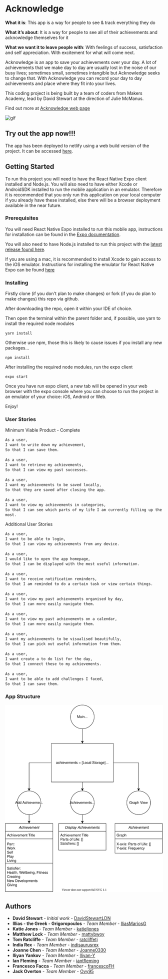 # Acknowledge







**What it is**: This app is a way for people to see & track everything they do

**What it’s about**: It is a way for people to see all of their achievements and acknowledge themselves for it

**What we want it to leave people with**: With feelings of success, satisfaction and self appreciation. With excitement for what will come next.

Acknowledge is an app to save your achievements over your day. A lot of achievements that we make day to day are usually lost in the noise of our busy lives; sometimes small, sometimes intangible but Acknowledge seeks to change that. With Acknowledge you can record your day to day achievements and place where they fit into your lives.

This coding project is being built by a team of coders from Makers Academy, lead by David Stewart at the direction of Julie McManus.

Find out more at [Acknowledge web page](https://acknowledgeyourpower.wordpress.com/)

![gif](https://thumbs.gfycat.com/ShoddyBeneficialHaddock-size_restricted.gif) 
## Try out the app now!!!

The app has been deployed to netlify using a web build version of the project. It can be accessed [here](https://access-your-achievements.netlify.app/).

## Getting Started

To run this project you will need to have the React Native Expo client installed and Node.js. You will also need to have either Xcode or AndroidSDK installed to run the mobile application in an emulator. Therefore it is recommended that you only run this application on your local computer if you already have these installed, else there will be a browser deployment available in the near future.


### Prerequisites

You will need React Native Expo installed to run this mobile app, instructions for installation can be found in the [Expo documentation](https://docs.expo.io/get-started/installation/).

You will also need to have Node.js installed to run this project with the [latest release found here](https://nodejs.org/en/).

If you are using a mac, it is recommended to install Xcode to gain access to the iOS emulator. Instructions for installing the emulator for React Native Expo can be found [here](https://docs.expo.io/workflow/ios-simulator/)

### Installing

Firstly clone (if you don't plan to make changes) or fork (if you do plan to make changes) this repo via github.

After downloading the repo, open it within your IDE of choice.

Then open the terminal within the parent folder and, if possible, use yarn to install the required node modules

```
yarn install
```
Otherwise use npm, those this is likely to cause issues if you install any new packages...

```
npm install
```
After installing the required node modules, run the expo client

```
expo start
```

Once you have run expo client, a new tab will be opened in your web browser with the expo console where you can choose to run the project in an emulator of your choice: iOS, Android or Web.

Enjoy!

### User Stories

Minimum Viable Product - Complete

```
As a user,
I want to write down my achievement,
So that I can save them.

As a user,
I want to retrieve my achievements,
So that I can view my past successes.

As a user,
I want my achievements to be saved locally,
So that they are saved after closing the app.

As a user,
I want to view my achievements in categories,
So that I can see which parts of my life I am currently filling up the most.
```

Additional User Stories
```
As a user,
I want to be able to login,
So that I can view my achievements from any device.

As a user,
I would like to open the app homepage,
So that I can be displayed with the most useful information.

As a user,
I want to receive notification reminders,
So that I am reminded to do a certain task or view certain things.

As a user,
I want to view my past achievements organised by day,
So that I can more easily navigate them.

As a user,
I want to view my past achievements on a calendar,
So that I can more easily navigate them.

As a user,
I want my achievements to be visualised beautifully,
So that I can pick out useful information from them.

As a user,
I want create a to do list for the day,
So that I connect these to my achievements.

As a user,
I want to be able to add challenges I faced,
So that I can save them.
```

### App Structure
<p align="center">
<img src="images/access-flow-1.svg" width="600" />
</p>

## Authors

* **David Stewart** - *Initial work* - [DavidStewartLDN](https://github.com/DavidStewartLDN)
* **Illias - the Greek - Grigoropoulos** - *Team Member* - [IliasMariosG](https://github.com/IliasMariosG)
* **Katie Jones** - *Team Member* - [katieljones](https://github.com/katieljones)
* **Matthew Lock** - *Team Member* - [mattybwoy](https://github.com/mattybwoy)
* **Tom Ratcliffe** - *Team Member* - [ratcliffetj](https://github.com/ratcliffetj)
* **India Rex** - *Team Member* - [indisaurusrex](https://github.com/indisaurusrex)
* **Joanne Chen** - *Team Member* - [Joanne0330](https://github.com/Joanne0330)
* **Iliyan Yankov** - *Team Member* - [Iliyan-Y](https://github.com/Iliyan-Y)
* **Ian Fleming** - *Team Member* - [iantfleming](https://github.com/iantfleming)
* **Francesco Facca** - *Team Member* - [francescoFH](https://github.com/francescoFH)
* **Jack Overton** - *Team Member* - [Ovy95](https://github.com/Ovy95)
